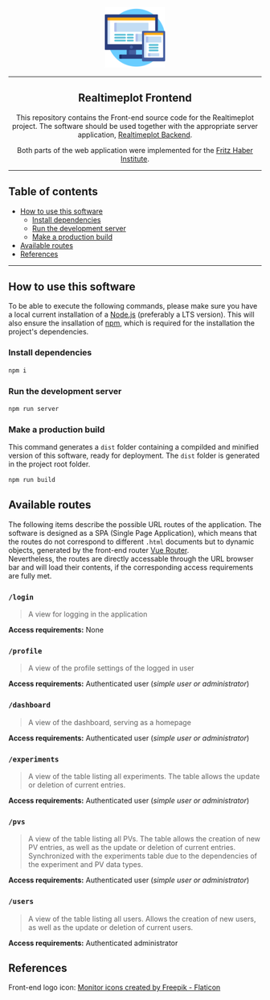 <section align=center>
<img src="docs/images/logo.png" alt="Front-End logo - a representation of the front-end part of the software" width="120" height="120">

---

# Realtimeplot Frontend <!-- omit in toc -->
This repository contains the Front-end source code for the Realtimeplot project. The software should be used together with the appropriate server application, [Realtimeplot Backend](https://github.com/Fritz-Haber-Institut/Realtimeplot1_Backend).

Both parts of the web application were implemented for the [Fritz Haber Institute](https://www.fhi.mpg.de/).
</section>

---

## Table of contents <!-- omit in toc -->
- [How to use this software](#how-to-use-this-software)
  - [Install dependencies](#install-dependencies)
  - [Run the development server](#run-the-development-server)
  - [Make a production build](#make-a-build)
- [Available routes](#available-routes)
- [References](#references)

---


## How to use this software

To be able to execute the following commands, please make sure you have a local current installation of a [Node.js](https://nodejs.org/) (preferably a LTS version). This will also ensure the insallation of [npm](https://npmjs.com/), which is required for the installation the project's dependencies.

### Install dependencies

```zsh
npm i
```

### Run the development server

```zsh
npm run server
```

### Make a production build

This command generates a `dist` folder containing a compilded and minified version of this software, ready for deployment. The `dist` folder is generated in the project root folder.

```zsh
npm run build
```

## Available routes

The following items describe the possible URL routes of the application. The software is designed as a SPA (Single Page Application), which means that the routes do not correspond to different `.html` documents but to dynamic objects, generated by the front-end router [Vue Router](https://router.vuejs.org/).  
Nevertheless, the routes are directly accessable through the URL browser bar and will load their contents, if the corresponding access requirements are fully met.

### `/login`

> A view for logging in the application

**Access requirements:** None

### `/profile`

> A view of the profile settings of the logged in user

**Access requirements:** Authenticated user (*simple user or administrator*)

### `/dashboard`

> A view of the dashboard, serving as a homepage

**Access requirements:** Authenticated user (*simple user or administrator*)

### `/experiments`

> A view of the table listing all experiments. The table allows the update or deletion of current entries.

**Access requirements:** Authenticated user (*simple user or administrator*)

### `/pvs`

> A view of the table listing all PVs. The table allows the creation of new PV entries, as well as the update or deletion of current entries. Synchronized with the experiments table due to the dependencies of the experiment and PV data types.

**Access requirements:** Authenticated user (*simple user or administrator*)

### `/users`

> A view of the table listing all users. Allows the creation of new users, as well as the update or deletion of current users.


**Access requirements:** Authenticated administrator

## References

Front-end logo icon: <a href="https://www.flaticon.com/free-icons/monitor" title="monitor icons">Monitor icons created by Freepik - Flaticon</a>